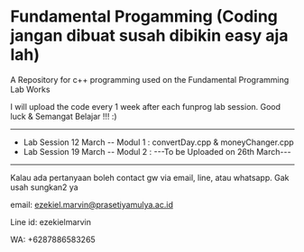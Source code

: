 # Fundamental Progamming (Coding jangan dibuat susah dibikin easy aja lah)
A Repository for c++ programming used on the Fundamental Programming Lab Works 

I will upload the code every 1 week after each funprog lab session. Good luck & Semangat Belajar !!! :)

----------------------------------------------------------------------------------------------------------------------------------------
* Lab Session 12 March -- Modul 1 : convertDay.cpp & moneyChanger.cpp
* Lab Session 19 March -- Modul 2 : ---To be Uploaded on 26th March---















----------------------------------------------------------------------------------------------------------------------------------------
Kalau ada pertanyaan boleh contact gw via email, line, atau whatsapp. Gak usah sungkan2 ya

email: ezekiel.marvin@prasetiyamulya.ac.id

Line id: ezekielmarvin

WA: +6287886583265
